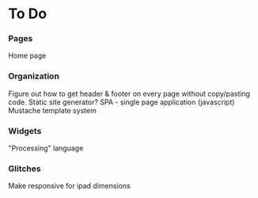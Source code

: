 # To Do

### Pages
Home page

### Organization
Figure out how to get header & footer on every page without copy/pasting code.
Static site generator?
SPA - single page application (javascript)
Mustache template system

### Widgets
"Processing" language

### Glitches
Make responsive for ipad dimensions
